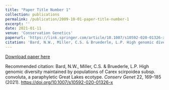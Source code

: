 ```yaml
---
title: "Paper Title Number 1"
collection: publications
permalink: /publication/2009-10-01-paper-title-number-1
excerpt: ''
date: 2021-01-11
venue: 'Conservation Genetics'
paperurl: 'https://link.springer.com/article/10.1007/s10592-020-01326-x'
citation: 'Bard, N.W., Miller, C.S. & Bruederle, L.P. High genomic diversity maintained by populations of Carex scirpoidea subsp. convoluta, a paraphyletic Great Lakes ecotype. <i> Conserv Genet</i>  22, 169–185 (2021). https://doi.org/10.1007/s10592-020-01326-x '
---
```


[Download paper here]((https://link.springer.com/article/10.1007/s10592-020-01326-x))

Recommended citation: Bard, N.W., Miller, C.S. & Bruederle, L.P. High genomic diversity maintained by populations of Carex scirpoidea subsp. convoluta, a paraphyletic Great Lakes ecotype. <i> Conserv Genet</i>  22, 169–185 (2021). https://doi.org/10.1007/s10592-020-01326-x 
